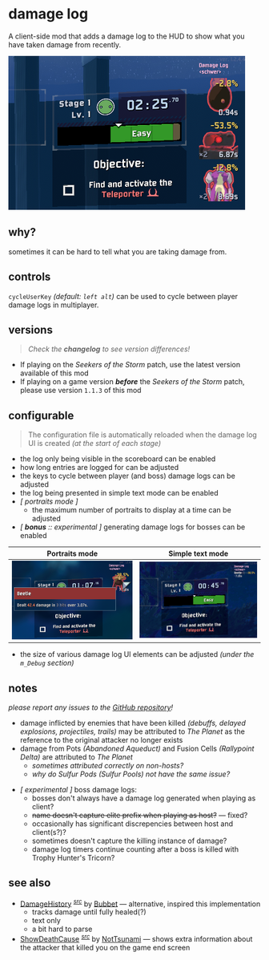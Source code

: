# damage log

A client-side mod that adds a damage log to the HUD to show what you have taken damage from recently.

![damage log sample screenshot](https://github.com/itsschwer/ror2-damage-log/blob/main/xtra/demo.png?raw=true)

## why?

sometimes it can be hard to tell what you are taking damage from.

## controls

`cycleUserKey` *(default: `left alt`)* can be used to cycle between player damage logs in multiplayer.

## versions
> *Check the **changelog** to see version differences!*

- If playing on the *Seekers of the Storm* patch, use the latest version available of this mod
- If playing on a game version ***before*** the *Seekers of the Storm* patch, please use version `1.1.3` of this mod

## configurable

> The configuration file is automatically reloaded when the damage log UI is created *(at the start of each stage)*

- the log only being visible in the scoreboard can be enabled
- how long entries are logged for can be adjusted
- the keys to cycle between player (and boss) damage logs can be adjusted
- the log being presented in simple text mode can be enabled
- *\[ portraits mode \]*
    - the maximum number of portraits to display at a time can be adjusted
- *\[ **bonus** :: experimental \]* generating damage logs for bosses can be enabled

Portraits mode | Simple text mode
--- | ---
![portraits mode damage log sample screenshot](https://github.com/itsschwer/ror2-damage-log/blob/main/xtra/compare-portrait.png?raw=true) | ![simple text mode damage log sample screenshot](https://github.com/itsschwer/ror2-damage-log/blob/main/xtra/compare-text.png?raw=true)

- the size of various damage log UI elements can be adjusted *(under the `m_Debug` section)*

## notes

*please report any issues to the [GitHub repository](https://github.com/itsschwer/ror2-damage-log/issues)!*

- damage inflicted by enemies that have been killed *(debuffs, delayed explosions, projectiles, trails)* may be attributed to *The Planet* as the reference to the original attacker no longer exists
- damage from Pots *(Abandoned Aqueduct)* and Fusion Cells *(Rallypoint Delta)* are attributed to *The Planet*
    - *sometimes attributed correctly on non-hosts?*
    - *why do Sulfur Pods (Sulfur Pools) not have the same issue?*
<!-- -->
- *\[ experimental \]* boss damage logs:
    - bosses don't always have a damage log generated when playing as client?
    - ~~name doesn't capture elite prefix when playing as host?~~ — fixed?
    - occasionally has significant discrepencies between host and client(s?)?
    - sometimes doesn't capture the killing instance of damage?
    - damage log timers continue counting after a boss is killed with Trophy Hunter's Tricorn?

## see also

- [DamageHistory](https://thunderstore.io/package/Bubbet/DamageHistory/) <sup>[*src*](https://github.com/Bubbet/Risk-Of-Rain-Mods/tree/master/DamageHistory)</sup> by [Bubbet](https://thunderstore.io/package/Bubbet/) — alternative, inspired this implementation
    - tracks damage until fully healed(?)
    - text only
    - a bit hard to parse
- [ShowDeathCause](https://thunderstore.io/package/NotTsunami/ShowDeathCause/) <sup>[*src*](https://github.com/NotTsunami/ShowDeathCause)</sup> by [NotTsunami](https://thunderstore.io/package/NotTsunami/) — shows extra information about the attacker that killed you on the game end screen
